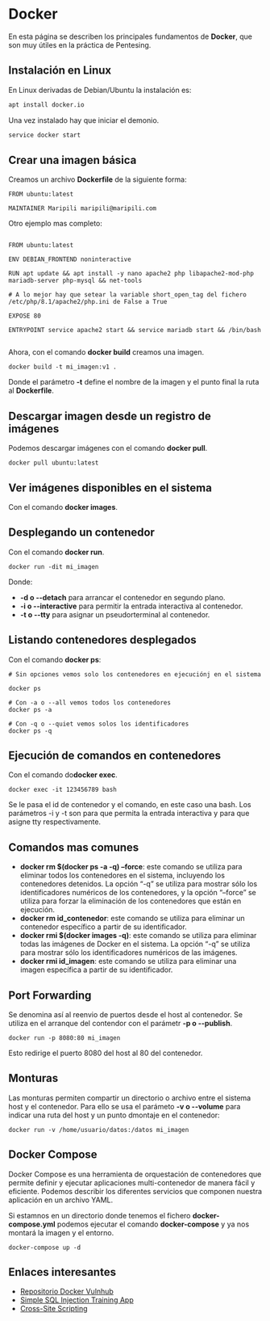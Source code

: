 # Docker

En esta página se describen los principales fundamentos de **Docker**, que son muy útiles en la práctica de Pentesing.

## Instalación en Linux

En Linux derivadas de Debian/Ubuntu la instalación es:

```bash
apt install docker.io
```

Una vez instalado hay que iniciar el demonio.

```bash
service docker start
```

## Crear una imagen básica

Creamos un archivo **Dockerfile** de la siguiente forma:

```console
FROM ubuntu:latest

MAINTAINER Maripili maripili@maripili.com

```

Otro ejemplo mas completo:

```console

FROM ubuntu:latest

ENV DEBIAN_FRONTEND noninteractive

RUN apt update && apt install -y nano apache2 php libapache2-mod-php mariadb-server php-mysql && net-tools

# A lo mejor hay que setear la variable short_open_tag del fichero /etc/php/8.1/apache2/php.ini de False a True

EXPOSE 80

ENTRYPOINT service apache2 start && service mariadb start && /bin/bash


```

Ahora, con el comando **docker build**  creamos una imagen.

```console
docker build -t mi_imagen:v1 .
```

Donde el parámetro **-t** define el nombre de la imagen y el punto final la ruta al **Dockerfile**.

## Descargar imagen desde un registro de imágenes

Podemos descargar imágenes con el comando **docker pull**.

```console
docker pull ubuntu:latest
```

## Ver imágenes disponibles en el sistema

Con el comando **docker images**.

## Desplegando un contenedor

Con el comando **docker run**.

```console
docker run -dit mi_imagen
```

Donde:

* **-d o --detach** para arrancar el contenedor en segundo plano.
* **-i o --interactive** para permitir la entrada interactiva al contenedor.
* **-t o --tty** para asignar un pseudorterminal al contenedor.

## Listando contenedores desplegados

Con el comando **docker ps**:

```console
# Sin opciones vemos solo los contenedores en ejecuciónj en el sistema

docker ps

# Con -a o --all vemos todos los contenedores
docker ps -a

# Con -q o --quiet vemos solos los identificadores
docker ps -q
```

## Ejecución de comandos en contenedores

Con el comando do**docker exec**.

```console
docker exec -it 123456789 bash
```

Se le pasa el id de contenedor y el comando, en este caso una bash. Los parámetros -i y -t son para que permita la entrada interactiva y para que asigne tty respectivamente.

## Comandos mas comunes

* **docker rm $(docker ps -a -q) –force**: este comando se utiliza para eliminar todos los contenedores en el sistema, incluyendo los contenedores detenidos. La opción “-q” se utiliza para mostrar sólo los identificadores numéricos de los contenedores, y la opción “–force” se utiliza para forzar la eliminación de los contenedores que están en ejecución.
* **docker rm id_contenedor**: este comando se utiliza para eliminar un contenedor específico a partir de su identificador.
* **docker rmi $(docker images -q)**: este comando se utiliza para eliminar todas las imágenes de Docker en el sistema. La opción “-q” se utiliza para mostrar sólo los identificadores numéricos de las imágenes.
* **docker rmi id_imagen**: este comando se utiliza para eliminar una imagen específica a partir de su identificador.

## Port Forwarding

Se denomina así al reenvio de puertos desde el host al contenedor. Se utiliza en el arranque del contendor con el parámetr **-p o --publish**.

```console
docker run -p 8080:80 mi_imagen
```

Esto redirige el puerto 8080 del host al 80 del contenedor.

## Monturas

Las monturas permiten compartir un directorio o archivo entre el sistema host y el contenedor. Para ello se usa el parámeto **-v o --volume** para indicar una ruta del host y un punto dmontaje en el contenedor:

```console
docker run -v /home/usuario/datos:/datos mi_imagen
```

## Docker Compose

Docker Compose es una herramienta de orquestación de contenedores que permite definir y ejecutar aplicaciones multi-contenedor de manera fácil y eficiente. Podemos describir los diferentes servicios que componen nuestra aplicación en un archivo YAML.

Si estamnos en un directorio donde tenemos el fichero **docker-compose.yml** podemos ejecutar el comando **docker-compose** y ya nos montará la imagen y el entorno.

```console
docker-compose up -d
```

## Enlaces interesantes

* [Repositorio Docker Vulnhub](https://github.com/vulhub/vulhub)
* [Simple SQL Injection Training App](https://github.com/appsecco/sqlinjection-training-app)
* [Cross-Site Scripting](https://github.com/globocom/secDevLabs)

